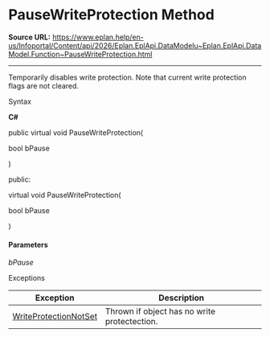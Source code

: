 # PauseWriteProtection Method

**Source URL:** https://www.eplan.help/en-us/Infoportal/Content/api/2026/Eplan.EplApi.DataModelu~Eplan.EplApi.DataModel.Function~PauseWriteProtection.html

---

Temporarily disables write protection. Note that current write protection flags are not cleared.

Syntax

**C#**



public virtual void PauseWriteProtection( 

   bool bPause

)

public:

virtual void PauseWriteProtection( 

   bool bPause

)


#### Parameters

*bPause*

Exceptions

| Exception | Description |
| --- | --- |
| [WriteProtectionNotSet](Eplan.EplApi.DataModelu~Eplan.EplApi.DataModel.WriteProtectionNotSet.html) | Thrown if object has no write protectection. |
